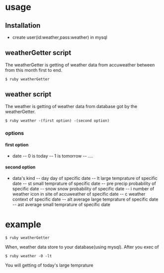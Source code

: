 # usage
## Installation
- create user(id:weather,pass:weather) in mysql
## weatherGetter script
The weatherGetter is getting of weather data from accuweather between from this month first to end.
```
$ ruby weatherGetter
```
## weather script
The weather is getting of weather data from database got by the weatherGetter.
```
$ ruby weather -(first option) -(second option)
```
### options
#### first option
- date
-- 0 is today
-- 1 is tomorrow
-- ....
#### second option
- data's kind
-- day   day of specific date
-- lt    large temprature of specific date
-- st    small temprature of specific date
-- pre   precip probability of specific date
-- snow  snow probability of specific date
-- i     number of weather icon in site of accuweather of specific date
-- c     weather context of specific date
-- alt   average large temprature of specific date
-- ast   average small temprature of specific date

# example
```
$ ruby weatherGetter
```
When, weather data store to your database(using mysql).
After you exec of
```
$ ruby weather -0 -lt
```
You will getting of today's large temprature
